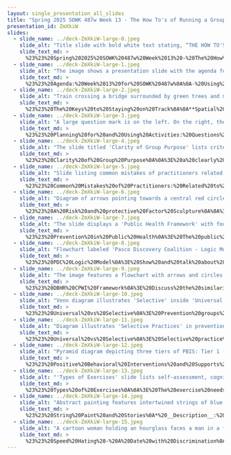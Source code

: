 ```yaml
---
layout: single_presentation_all_slides
title: "Spring 2025 SOWK 487w Week 13 - The How To's of Running a Group"
presentation_id: ZmXkiW
slides:
  - slide_name: ../deck-ZmXkiW-large-0.jpeg
    slide_alt: "Title slide with bold white text stating, “THE HOW TO'S OF RUNNING A GROUP” on a teal background. Below, it credits Jacob Campbell, Ph.D. LICSW from Heritage University. Spring 2025 SOWK 487W."
    slide_text_md: >
      %23%23%20Spring%202025%20SOWK%20487w%20Week%2013%20-%20The%20How%20To's%20of%20Running%20a%20Group%0A%0Atitle:%20Spring%202025%20SOWK%20487w%20Week%2013%20-%20The%20How%20To's%20of%20Running%20a%20Group%0Adate:%202025-04-15%2023:01:32%0Alocation:%20Heritage%20University%0Atags:%0A%20%20-%20Heritage%20University%0A%20%20-%20BASW%20Program%0A%20%20-%20SOWK%20487w%0Apresentation_video:%20%3E%0A%20%20%22%22%0Adescription:%20%3E%0A%0AWeek%2013%20looks%20at%20activities%20done%20as%20a%20part%20of%20a%20social%20work%20group%20and%20how%20to%20facilitate%20them.%20The%20reading%20for%20this%20week%20is%20the%20second%20half%20of%20the%20report%20we%20read%20during%20week%20seven,%20and%20you%20can%20find%20the%20Washington%20Coalition%20of%20Sexual%20Assault%20Programs%20(2014)%20Section%202%20there.%20We%20spend%20time%20talking%20through%20some%20tips%20offered%20by%20the%20%5BInternational%20Association%20for%20Social%20Work%20Groups%5D(https://www.iaswg.org/practice-tips).%20The%20agenda%20for%20the%20session%20is%20as%20follows.%0A%0A-%20Using%20Activities%0A-%20Prevention%20Groups%20and%20Public%20Health%20Model%0A-%20Examples%20of%20group%20exercises%0A%0A
  - slide_name: ../deck-ZmXkiW-large-1.jpeg
    slide_alt: "The image shows a presentation slide with the agenda for 'Week 13 for SOWK 487w.' It includes topics: 'Using Activities,' 'Prevention Groups and Public Health Model,' and 'Examples of group exercises.' Text at the bottom reads 'Jacob Campbell, Ph.D. LICSW,' 'Spring 2025 SOWK 487W,' and 'HERITAGE UNIVERSITY.'"
    slide_text_md: >
      %23%23%20Agenda:%20Week%2013%20for%20SOWK%20487w%0A%0A-%20Using%20Activities%0A-%20Prevention%20Groups%20and%20Public%20Health%20Model%0A-%20Examples%20of%20group%20exercises%0A%0A
  - slide_name: ../deck-ZmXkiW-large-2.jpeg
    slide_alt: "Train crossing a bridge surrounded by green trees and mountains. Text: 'The Keys to Staying on Track,' 'SPRING 2025 SOWK 487W,' 'Jacob Campbell, Ph.D. LICSW,' and 'HERITAGE UNIVERSITY.'"
    slide_text_md: >
      %23%23%20The%20Keys%20to%20Staying%20on%20Track%0A%0A**Spatial%20Requirements**:%20Classroom%20with%20moderate%20space%20required%20%20%0A**Activity%20Type**:%20Movement/group%0A**Grades**:%203-12%20%20%0A**Group%20Size**:%2010%20or%20more%20%20%0A**Time**:%2030%20minutes%20%20%0A**Introduction**:%20Individuals%20involved%20in%20self-defeating%20behaviors%20do%20not%20understand%20the%20impact%20they%20have%20on%20themselves,%20their%20family,%20their%20co-workers,%20their%20school,%20and%20on%20society.%20Self-defeating%20behaviors%20are%20easy,%20but%20doors%20will%20open%20to%20the%20person%20who%20takes%20the%20harder%20but%20worth%20it%20track%20and%20strives%20to%20achieve%20ambitions,%20dreams,%20and%20goals.%20Opportunity,%20freedom,%20and%20self-respect%20will%20follow.%20This%20activity%20demonstrates%20that%20what%20is%20not%20always%20easy%20is%20worth%20it%20in%20the%20long%20run.%0A%0A**Materials:**%0A%0A-%2030%203x5%20cards%20with%20the%20same%20number%20on%20both%20sides%20(from%201%20to%2030)%0A-%20Masking%20tape%0A-%20Timer/stop%20watch%0A-%20Whiteboard%20and%20markers%0A-%20Permanent%20marker%0A%0A**Activity:**%0A%0ATo%20prepare%20for%20this%20activity,%20set%20up%20a%20rectangular%20shape%20(12'%20by%2024')%20on%20the%20floor%20with%20the%20masking%20tape.%20%20Place%20the%20numbered%203x5%20cards%20on%20the%20floor%20in%20random%20order%20with%20the%20even%20numbers%20placed%20on%20one%20half%20of%20the%20rectangle,%20and%20the%20odd%20numbers%20placed%20on%20the%20other%20half%20(as%20shown%20in%20the%20chart%20on%20the%20following%20page).%20Set%20this%20up%20in%20an%20area%20where%20the%20group%20cannot%20see%20it%20until%20they%20start%20the%20activity.%20Make%20a%20start/finish%20line%2020%20feet%20away%20from%20the%20rectangle%20with%20masking%20tape.%20Explain%20the%20activity%20in%20another%20room%20by%20drawing%20the%20rectangle%20with%20a%20few%20numbers%20inside%20on%20the%20whiteboard%20as%20an%20example.%20Do%20not%20tell%20them%20that%20there%20are%2030%20numbers.%20Tell%20the%20following%20story%20to%20set%20the%20stage%20for%20the%20activity:%0A%0AYour%20group%20has%20been%20selected%20to%20compete%20for%20a%20contract%20to%20build%20a%20railroad%20to%20connect%20the%20tip%20of%20South%20America%20to%20Alaska.%20The%20people%20awarding%20the%20contract%20have%20come%20up%20with%20an%20activity%20to%20test%20your%20ability%20to%20work%20under%20pressure,%20meet%20deadlines,%20work%20as%20a%20team,%20and%20solve%20problems.%20Each%20member%20of%20the%20group%20needs%20to%20touch%20the%20numbered%20cardstock%20(the%20cardstock%20represents%20railroad%20ties)%20in%20numerical%20order%20(1%20through%2030).%20One%20player%20runs%20in%20and%20touches%20the%20%23%201%20and%20comes%20back%20out.%20The%20second%20player%20runs%20in%20and%20touches%20%23%202%20and%20comes%20back%20out,%20etc.%20Each%20member%20of%20the%20group%20needs%20to%20touch%20at%20least%20one%20of%20the%20numbers.%20There%20can%20only%20be%20one%20group%20member%20inside%20the%20rectangle%20at%20a%20time.%20A%2010-second%20penalty%20will%20be%20added%20for:%20a%20number%20touched%20out%20of%20order,%20two%20people%20in%20the%20rectangle%20at%20the%20same%20time,%20or%20a%20person%20in%20the%20group%20not%20touching%20a%20number.%20In%20order%20for%20the%20group%20to%20get%20the%20contract,%20they%20need%20to%20do%20the%20activity%20in%20less%20than%20one%20minute%20and%2025%20seconds.%20They%20have%20four%20attempts%20to%20get%20the%20contract.%20Give%20the%20group%20three%20to%20five%20minutes%20to%20plan%20the%20activity%20without%20you%20in%20the%20room.%20After%20the%20planning%20is%20over,%20bring%20the%20group%20to%20the%20starting%20line%20and%20ask%20if%20there%20are%20any%20final%20questions.%20Start%20the%20group%20and%20start%20the%20timer.%0A%0A**Notes%20to%20the%20facilitator:**%0A%0AAs%20the%20group%20is%20going%20through%20the%20activity,%20keep%20track%20of%20penalties.%20Stop%20the%20timer%20when%20the%20last%20person%20in%20the%20group%20is%20over%20the%20starting/ending%20line.%20Give%20the%20group%20their%20time%20and%20penalties,%20and%20allow%20three%20to%20four%20minutes%20to%20process.%20Start%20the%20processing%20by%20asking%20the%20group%20what%20they%20learned%20and%20what%20they%20can%20do%20better.%20Continue%20for%20three%20more%20attempts.%20After%20the%20fourth%20attempt,%20or%20when%20they%20get%20under%20the%201:25,%20process%20the%20activity.%0A%0A**Processing%20the%20Experience:**%0A%0A-%20What%20were%20some%20of%20the%20challenges%20of%20the%20task%3F%0A-%20Did%20you%20make%20the%20same%20mistake%20more%20than%20once%3F%20What%20was%20it%3F%0A-%20What%20mistakes%20did%20you%20correct%20in%20the%20activity%3F%0A-%20What%20type%20of%20teamwork%20was%20displayed%20in%20the%20activity%3F%0A-%20By%20accomplishing%20your%20goal,%20what%20kind%20of%20opportunities%20were%20opened%20up%20for%20your%20group%3F%0A-%20What%20consequences%20came%20as%20a%20result%20of%20penalties%3F%0A-%20What%20would%20have%20happened%20if%20a%20member%20of%20the%20group%20said,%20%22This%20is%20stupid%20and%20I%20am%20not%20going%20to%20do%20it%3F%22%0A-%20What%20motivated%20you%20to%20stay%20with%20the%20activity%20and%20not%20quit%20or%20give%20up%3F%0A-%20How%20do%20our%20choices%20in%20life%20affect%20others%3F%0A-%20What%20challenges%20do%20you%20face%20in%20your%20life%3F%0A-%20What%20were%20some%20of%20the%20principles%20that%20helped%20you%20accomplish%20the%20task%3F%0A-%20How%20would%20these%20principles%20help%20you%20on%20the%20path%20to%20opportunity,%20freedom,%20and%20self-respect%3F%0A%0A
  - slide_name: ../deck-ZmXkiW-large-3.jpeg
    slide_alt: "A large question mark is on the left. On the right, the text 'PLANNING FOR AND USING ACTIVITIES' is the title, followed by questions about activity prescription, regulation, interaction demands, and competence. Footer: 'Jacob Campbell, Ph.D. LICSW, HERITAGE UNIVERSITY, SPRING 2025 SOWK 487W.'"
    slide_text_md: >
      %23%23%20Planning%20for%20and%20Using%20Activities:%20Questions%20to%20Consider%0A%3E%20We%20don't%20just%20use%20activities%20in%20our%20groups%20to%20use%20activities.%20They%20should%20always%20have%20a%20purpose%20and%20rationale.%20The%20following%20questions%20can%20be%20helpful%20when%20considering%20an%20activity%20and%20including.%0A%0A-%20How%20prescriptive%20should%20the%20activity%20be%3F%20(i.e.,%20is%20it%20a%20free-wheeling%20activity%20like%20a%20game%20of%20tag%20or%20one%20that%20requires%20detailed%20instruction%20like%20chess%3F);%20%0A-%20How%20is%20the%20activity%20regulated%20or%20controlled%3F%20(i.e.,%20does%20the%20activity%20allow%20for%20some%20autonomy%20and%20control%20among%20the%20members,%20or%20is%20it%20purely%20leader-controlled%3F);%20%0A-%20What%20are%20the%20relationship%20demands%20or%20levels%20of%20interaction%20required%3F%20(i.e.,%20is%20it%20a%20side-by-side%20arts%20and%20crafts%20activity%20or%20a%20face-to-face%20intense%20role-playing%20exercise);%20and%20%0A-%20What%20is%20the%20level%20of%20competence%20required%3F%20(i.e.,%20is%20it%20an%20activity%20that%20will%20leave%20anyone%20feeling%20incompetent%20or%20inferior,%20or%20does%20everyone%20have%20a%20reasonable%20chance%20at%20feeling%20they%20have%20successfully%20participated;%20or%20is%20it%20an%20activity%20that%20might%20frustrate%20a%20bit%20in%20an%20attempt%20to%20help%20members%20in%20part,%20to%20develop%20greater%20frustration%20tolerance,%20for%20example).%20%0A%0ARelate%20it%20to%20previous%20activity%20(e.g.,%20keys%20to%20staying%20on%20track)%0A%0A(International%20Association%20of%20Social%20Work%20Groups%20%26%20Malakoff,%20n.d.)%20https://www.iaswg.org/assets/docs/group_work_tips_from_andy_malekoff.docx%0A%0A
  - slide_name: ../deck-ZmXkiW-large-4.jpeg
    slide_alt: "The slide titled 'Clarity of Group Purpose' lists criteria for group purpose statements, emphasizing clarity and specificity. A quotation highlights the importance of defined purposes for group success."
    slide_text_md: >
      %23%23%20Clarity%20of%20Group%20Purpose%0A%0A%3E%20a%20clearly%20defined%20purpose%20is%20the%20powerful%20ally%20of%20group%20workers%20and%20members%20alike.%20It%20is%20crucial%20to%20the%20success%20of%20the%20groups%20with%20which%20we%20work.%20(Kurland%20%26%20Salmon,%202006,%20p.%20107)%0A%0A%0A-%20The%20purpose%20of%20the%20group%20can%20be%20stated%20clearly%20and%20concisely%20by%20both%20clients%20and%20the%20worker%0A-%20The%20stated%20purpose%20is%20the%20same%20for%20both%20clients%20and%20the%20worker,%20even%20if%20they%20might%20express%20it%20in%20different%20words%0A-%20The%20purpose%20is%20specific%20enough%20to%20provide%20direction%20and%20implications%20for%20group%20content%0A-%20The%20purpose%20is%20specific%20enough%20so%20that%20both%20clients%20and%20the%20worker%20will%20know%20when%20it%20has%20been%20achieved%0A%0A
  - slide_name: ../deck-ZmXkiW-large-5.jpeg
    slide_alt: "Slide listing common mistakes of practitioners related to sharing purpose. Key points include inadequate client consideration, confusing purpose with content, vague generality, reluctance to share perceptions, hidden agendas, and viewing purpose as static. (Spring 2025 SOWK 487W, Jacob Campbell, Ph.D. LICSW, Heritage University)"
    slide_text_md: >
      %23%23%20Common%20Mistakes%20of%20Practitioners:%20Related%20to%20Sharing%20Purpose%0A%3E%20(Kurland%20and%20Salmon%20(2006)%20describe%20six%20common%20mistakes%20that%20practitioners%20in%20leading%20groups%20related%20to%20sharing%20purpose.%0A%0A%3E%20-%20Practitioners%20promote%20a%20group%20Purpose%20without%20adequate%20consideration%20of%20client%20need.%20(consider%20not%20allowing%20the%20group%20to%20flow%20were%20needed)%0A%3E%20-%20Practitioners%20confuse%20group%20Purpose%20with%20group%20content.%20(confusing%20the%20means%20and%20the%20ends.%20Think%20about%20getting%20to%20the%20root%20of%20the%20problem%20and%20knowing%20reasons%20verses%20what%20going%20to%20do.)%0A%3E%20-%20Practitioners%20state%20group%20Purpose%20at%20such%20a%20high%20level%20of%20generality%20that%20it%20is%20vague%20and%20meaningless%20and,%20therefore,%20provides%20little%20direction%20for%20the%20group.%20(does%20not%20provide%20focus%20or%20structure)%0A%3E%20-%20Practitioners%20are%20reluctant%20to%20share%20with%20the%20members%20their%20perceptions%20and%20ideas%20about%20the%20group%E2%80%99s%20Purpose.%20(it%20is%20ok%20to%20share%20and%20help%20guide%20the%20group.)%0A%3E%20-%20Practitioners%20function%20with%20a%20hidden%20Purpose%20in%20mind%20that%20they%20do%20not%20share%20with%20the%20group.%20(manipulative.%20Don't%20be%20afraid%20to%20come%20right%20out%20and%20share%20what%20is%20going%20on.)%0A%3E%20-%20Practitioners%20do%20not%20understand%20Purpose%20as%20a%20dynamic,%20evolving%20concept%20that%20changes%20over%20the%20life%20of%20the%20group.%20Instead,%20they%20view%20Purpose%20as%20static%20and%20fixed.%20(it%20is%20a%20dynamic%20process%20that%20grows)%0A%0A(p.%20108)%0A%0A%3Cdiv%20style%3D%22text-align:%20center%22%20markdown%3D%221%22%3E%0AReference%0A%3C/div%3E%0A%3Cdiv%20style%3D%22margin:%200%200%200%202em;%20text-indent:%20-2em;%22%20markdown%3D%221%22%3E%0A%0AKurland,%20R.,%20%26%20Salmon,%20R.%20(2006).%20Purpose:%20A%20misunderstood%20and%20misused%20keystone%20of%20group%20work%20practice.%20_Social%20Work%20With%20Groups,%2029_(2-3),%20105-120.%20%3Chttps://doi.org/10.1300/j009v29n02_08%3E%0A%0A%3C/div%3E%0A%0A
  - slide_name: ../deck-ZmXkiW-large-6.jpeg
    slide_alt: "Diagram of arrows pointing towards a central red circle labeled 'Target,' with arrows labeled 'Risk Factors' and 'Protective Factors.' Title reads 'A Risk and Protective Factor Sculpture.'"
    slide_text_md: >
      %23%23%20A%20Risk%20and%20protective%20Factor%20Sculpture%0A%0A%3E%20Taken%20from%20Guiding%20Good%20Choices%20session%201.%0A%0A%3E%20We%20are%20going%20to%20be%20talking%20about%20risk%20and%20protective%20factors%20later%20today.%20I%20wanted%20to%20start%20with%20an%20activity%20to%20see%20how%20they%20interact.%0A%0A*%20Obtain%20volunteers%20for%20each%20protective%20factor%0A%20%20%20%20-%20Adolescent,%20parent,%20grandparent,%20coach,%20minister,%20friend%0A*%20Have%20form%20a%20circle%20of%20protection%20around%20the%20adolescent%20joining%20hands%0A*%20Obtain%20volunteers%20for%20risk%20factors%0A%20%20%20%20-%20convenience%20store%20operator,%20other%20friend,%20brother,%20school%20board%20president%0A*%20Instruct%20people%20representing%20risk%20factors%20to%20try%20to%20%22get%20to%22%20our%20adolescents%20through%20the%20circle%20of%20protection%20without%20causing%20any%20bodily%20injury.%20After%20a%20minute%20or%20so,%20help%20participants%20debrief%20what%20they%20saw%20or%20heard%20happening.%0A*%20___________%20is%20pretty%20well%20protective%20here.%20We%20could%20form%20a%20group%20of%20parents%20to%20tell%20the%20convenience%20store%20operators%20they've%20had%20enough%20and%20will%20not%20allow%20the%20sale%20of%20alcohol%20to%20minors.%20They%20will%20picket%20the%20store,%20etc.%0A*%20Bring%20person%20into%20circle%20too%0AFeedback%0A%0A%3Cdiv%20style%3D%22text-align:%20center%22%20markdown%3D%221%22%3E%0AReference%0A%3C/div%3E%0A%3Cdiv%20style%3D%22margin:%200%200%200%202em;%20text-indent:%20-2em;%22%20markdown%3D%221%22%3E%0A%0AHawkins,%20J.%20D.,%20%26%20Catalano,%20R.%20F.%20(2004).%20Guiding%20good%20choices:%20A%20program%20for%20parents%20of%20children%20ages%209-14%20-%20Facilitator%20Manual.%20Channing%20Bete%20Company.%20%0A%0A%3C/div%3E%0A%0A
  - slide_name: ../deck-ZmXkiW-large-7.jpeg
    slide_alt: "The slide displays a 'Public Health Framework' with four pink boxes containing: 'Defining the Target,' 'Understanding Risk and Protection,' 'Interrupting Risk and Building Protection,' 'Assessing the Effectiveness of Prevention.' Additional text includes 'SPRING 2025 SOWK 487W,' 'Jacob Campbell, Ph.D. LICSW,' and 'HERITAGE UNIVERSITY.'"
    slide_text_md: >
      %23%23%20Prevention%20in%20Public%20Health%0A%3E%20The%20public%20health%20framework%20is%20a%20method%20for%20creating%20change%20at%20various%20levels%20using%20the%20following%20key%20ideas:%0A%0A%5BWhole%20Class%20Activity%5D%20Relate%20each%20key%20idea%20to%20PDC%20and%20coalition%20work.%0A%0A-%20**Defining%20the%20target**:%20A%20identified%20area%20of%20focus.%0A-%20**Understanding%20Risk%20and%20Protection**:%20Through%20research-based%20knowledge,%20finding%20corollary%20or%20casual%20ways%20to%20relate%20things%20to%20the%20target.%20Risks%20are%20the%20factors%20that%20play%20a%20causal%20role%20that%20have%20a%20perceived%20negative,%20whereas%20protective%20factors%20are%20those%20that%20are%20perceived%20as%20positive.%0A-%20**Interrupting%20Risk%20and%20Building%20Protection**:%20Develop%20interventions%20to%20interrupt%20risk%20or%20promote%20protective%20processes.%0A-%20**Assessing%20the%20Effectiveness%20of%20Prevention**:%20Assess%20level%20of%20change.%0A%0A%0A
  - slide_name: ../deck-ZmXkiW-large-8.jpeg
    slide_alt: "Flowchart labeled 'Pasco Discovery Coalition - Logic Model' shows interconnected boxes detailing consequences, consumption, intervening variables, local conditions, strategies, and evaluation. Categories include youth delinquency, alcohol access, community norms, law enforcement, prevention, and public awareness."
    slide_text_md: >
      %23%23%20PDC%20Logic%20Model%0A%3E%20Show%20and%20talk%20about%20the%20target,%20risk%20and%20protective%20factors,%20interventions,%20and%20evaluation%20that%20is%20done%20related%20to%20the%20logic%20model%0A%0A
  - slide_name: ../deck-ZmXkiW-large-9.jpeg
    slide_alt: "The image features a flowchart with arrows and circles labeled 'Getting Started,' 'Assessment,' 'Planning,' 'Implementation,' and 'Evaluation,' illustrating a process under 'Capacity Building.' Title: 'DBHR CPWI FRAMEWORK.' Presented by Jacob Campbell, Ph.D. LICSW, at Heritage University, Spring 2025 SOWK 487W."
    slide_text_md: >
      %23%23%20DBHR%20CPWI%20Framework%0A%3E%20Discuss%20the%20similarities%20of%20Community%20Prevention%20and%20Wellness%20Initiative%20(CPWI)'s%20through%20DSHS%20Division%20of%20Behavioral%20Health%20and%20Recovery%20(DBHR)%20planning%20framework%20to%20the%20generalist%20intervention%20model.%0A%0A%0A
  - slide_name: ../deck-ZmXkiW-large-10.jpeg
    slide_alt: "Venn diagram illustrates 'Selective' inside 'Universal' circles; positioned on a presentation slide. Text reads 'SELECTIVE PRACTICES: Prevention Groups' and credits 'Marsiglia & Kiehne, 2017.'"
    slide_text_md: >
      %23%23%20Universal%20vs%20Selective%0A%3E%20Prevention%20groups%20can%20choose%20to%20either%20do%20universal%20prevention%20or%20selective%20prevention.%0A%0AUniversal%20is%20focused%20on%20things%20provided%20to%20everybody.%0ASelective%20is%20where%20a%20group%20is%20specifically%20targeted.%0A%0A-%3E%20Next%20Slide%0A%0A%0A
  - slide_name: ../deck-ZmXkiW-large-11.jpeg
    slide_alt: "Diagram illustrates 'Selective Practices' in prevention groups, highlighting selective interventions. Includes sections on 'Person-Environment Fit,' 'Human Development,' and 'Culturally Competent Practice.' Focus: needs requiring higher support. Source: Marsiglia & Kiehne, 2017."
    slide_text_md: >
      %23%23%20Universal%20vs%20Selective%0A%3E%20Selective%20practice%20can%20be%20related%20to%20some%20of%20the%20following%20considerations:%0A%0A%5BWhole%20Class%20Activity%5D%20Elicit%20examples%20of%20each.%0A%0A*%20__Person-Environment%20Fit__:%20groups%20using%20a%20cognitive%20behavioral%20approach%20to%20improve%20a%20person%20in%20the%20environment%20fit%20(i.e.,%20group%20addressing%20beliefs%20about%20condom%20use%20and%20how%20to%20get%20a%20partner%20to%20use)%0A%20%20%20%20-%20Focus%20on%20individual%20change%20or%20group%20change%0A%20%20%20%20-%20Can%20be%20skill%20building%20(role%20play)%0A*%20__Human%20Development__:%20Interventions%20should%20be%20built%20on%20research-based%20knowledge%20of%20human%20development.%0A%20%20%20%20-%20Built%20on%20needs%20that%20are%20presented%0A%20%20%20%20-%20Reviews%20developmental%20transitions%0A__Culturally%20Competent%20Practice__:%20Cultural%20Humility%0AThey%20can%20also%20have%20indicated%20services,%20which%20are%20focused%20on%20needs%20that%20have%20been%20demonstrated%20or%20require%20a%20higher%20level%20of%20support.%20These%20indicated%20needs%20are%20often%20performed%20by%20an%20outside%20professional%20or%20persons%20with%20more%20specific%20training.%0A%0A
  - slide_name: ../deck-ZmXkiW-large-12.jpeg
    slide_alt: "Pyramid diagram depicting three tiers of PBIS: Tier 1 (Universal 75-85%), Tier 2 (Selected Groups 10-20%), Tier 3 (Targeted & Intensive Individual 3-5%). Labeled 'PBIS Pyramid.' 'SPRING 2025 SOWK 487W Jacob Campbell, Ph.D. LICSW HERITAGE UNIVERSITY' are printed below."
    slide_text_md: >
      %23%23%20Positive%20Behavioral%20Interventions%20and%20Supports%20Pyramid%0A%3E%20The%20idea%20of%20universal%20vs%20selective%20fits%20in%20very%20well%20with%20the%20PBIS%20Tiered%20Intervention%20Model.%0A%0ADiscuss%20each%20component%20and%20how%20what%20it%20looks%20like.%0A%0A%0A
  - slide_name: ../deck-ZmXkiW-large-13.jpeg
    slide_alt: "'Types of Exercises' slide lists self-assessment, cognitive restructuring, role-playing, imagery, body awareness, and homework. A quote emphasizes age-appropriate exercises ensuring developmental benefits. Spring 2025 SOWK 487W, Jacob Campbell, Ph.D., Heritage University."
    slide_text_md: >
      %23%23%20Types%20of%20Exercises%0A%0A%3E%20The%20exercise%20needs%20to%20be%20appropriate%20for%20the%20age%20and%20experience%20levels%20of%20participants%20to%20ensure%20that%20participants%20have%20sufficient%20developmental%20resources%20to%20benefit%20from%20the%20experience.%20Congruence%20between%20the%20dimensions%20addressed%20in%20the%20didactic%20component%20and%20the%20dimensions%20experienced%20in%20the%20exercise%20is%20essential.%20(p.38)%0A%0A-%20Self-assessment%0A-%20Cognitive%20restructuring%0A-%20Role-playing%0A-%20Imagery%0A-%20Body%20awareness%0A-%20Homework%0A%0A%3Cdiv%20style%3D%22text-align:%20center%22%20markdown%3D%221%22%3E%0AReference%0A%3C/div%3E%0A%3Cdiv%20style%3D%22margin:%200%200%200%202em;%20text-indent:%20-2em;%22%20markdown%3D%221%22%3E%0A%0AFurr,%20S.%20R.%20(2000).%20Structuring%20the%20group%20experience:%20A%20format%20for%20designing%20psychoeducational%20groups.%20_The%20Journal%20for%20Specialists%20in%20Group%20Work,%2025_(1),%2029%E2%80%9349.%20%3Chttp://dx.doi.org/10.1080/01933920008411450%3E%0A%0A%3C/div%3E%0A%0A
  - slide_name: ../deck-ZmXkiW-large-14.jpeg
    slide_alt: "Abstract painting features intertwined strings of blue, yellow, pink, and black. The slide text reads: 'String Paint & Discussion,' 'SPRING 2025 SOWK 487W,' 'Jacob Campbell, Ph.D. LICSW,' and 'HERITAGE UNIVERSITY.'"
    slide_text_md: >
      %23%23%20String%20Paint%20and%20Stories%0A*%20__Description__:%20%20Sometimes%20when%20wanting%20to%20talk%20about%20deeper%20more%20difficult%20issues,%20it%20is%20helpful%20to%20give%20group%20members%20something%20else%20to%20focus%20on%20while%20they%20talk.%20%20One%20thing%20that%20you%20can%20do%20is%20give%20them%20a%20piece%20of%20paper%20with%20a%20string%20and%20some%20paint.%20%20They%20are%20instructed%20to%20make%20a%20panting%20with%20the%20string%20while%20they%20talk%20about%20the%20day's%20topic.%0A*%20__Purpose__:%20%20It%20is%20sometime%20easier%20to%20share%20about%20various%20issues%20when%20you%20are%20also%20doing%20another%20mindless%20task%20(such%20as%20painting%20with%20string).%20%20This%20allows%20the%20member%20to%20not%20be%20so%20concerned%20that%20everybody%20else%20is%20looking%20at%20them.%0A%0A%3E%20%5BWhole%20Class%20Activity%5D%20Have%20students%20divide%20up%20into%20three%20groups.%20One%20student%20will%20be%20chosen%20as%20the%20facilitator.%20Following%20a%20mutual%20aid%20model,%20students%20will%20spend%20time%20discussing%20difficulties%20in%20being%20able%20to%20implement%20self-care%20in%20their%20lives%20or%20the%20successes%20in%20being%20able%20to%20take%20care%20of%20themselves.%0A%0A
  - slide_name: ../deck-ZmXkiW-large-15.jpeg
    slide_alt: "A cartoon woman holding an hourglass faces a man in a formal setting. Text reads: 'SPEED HATING: A Date with Discrimination.' Additional text: 'SPRING 2025 SOWK 487W,' 'Jacob Campbell, Ph.D. LICSW,' 'HERITAGE UNIVERSITY.'"
    slide_text_md: >
      %23%23%20Speed%20Hating%20-%20A%20Date%20with%20Discrimination%0A%3E%20Speed%20Hating:%20A%20Date%20with%20Discrimination%0A%0A-%20Something%20I%20was%20taught%20by%20creators%20at%20national%20RHA%20meeting%0A-%20Will%20have%20a%20brief%20period%20of%20time%20to%20read%20the%20scenario,%20then%20act%20out%20the%20conversation%0A%0A%3E%20%5BWhole%20Class%20Activity%5D%20Have%20everybody%20move%20chairs%20and%20tables%20into%20speed%20dating%20set%20up...%0A%0A%0A%3E%20%5BActivity%5D%20Have%20everybody%20complete%20the%20speed%20dating%20topic.%0A%0A-%20Something%20I%20was%20taught%20by%20creators%20at%20national%20RHA%20meeting%0A-%20Will%20have%20a%20brief%20period%20of%20time%20to%20read%20the%20scenario,%20then%20act%20out%20the%20conversation%0A%0ADebriefing%0A%0A-%20What%20did%20you%20think%20of%20the%20activity%0A-%20Any%20areas%20that%20it%20made%20you%20think%20differently%3F%0A%0A
---
```

